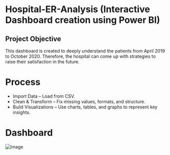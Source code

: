 # Hospital-ER-Analysis (Interactive Dashboard creation using Power BI)
## Project Objective
This dashboard is created to deeply understand the patients from April 2019 to October 2020. Therefore, the hospital can come up with strategies to raise their satisfaction in the future.

# Process
- Import Data – Load from CSV.
- Clean & Transform – Fix missing values, formats, and structure.
- Build Visualizations – Use charts, tables, and graphs to represent key insights.

# Dashboard
![image](https://github.com/user-attachments/assets/628f1b01-6cd2-42ef-bebc-3a24f9bdff51)
